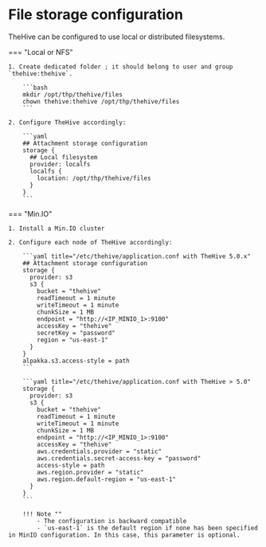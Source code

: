 # File storage configuration

TheHive can be configured to use local or distributed filesystems. 

=== "Local or NFS"

    1. Create dedicated folder ; it should belong to user and group `thehive:thehive`.
    
        ```bash
        mkdir /opt/thp/thehive/files
        chown thehive:thehive /opt/thp/thehive/files
        ```

    2. Configure TheHive accordingly:

        ```yaml
        ## Attachment storage configuration
        storage {
          ## Local filesystem
          provider: localfs
          localfs {
            location: /opt/thp/thehive/files
          }
        }
        ```


=== "Min.IO" 

    1. Install a Min.IO cluster

    2. Configure each node of TheHive accordingly: 

        ```yaml title="/etc/thehive/application.conf with TheHive 5.0.x"
        ## Attachment storage configuration
        storage {
          provider: s3
          s3 {
            bucket = "thehive"
            readTimeout = 1 minute
            writeTimeout = 1 minute
            chunkSize = 1 MB
            endpoint = "http://<IP_MINIO_1>:9100"
            accessKey = "thehive"
            secretKey = "password"
            region = "us-east-1"
          }
        }
        alpakka.s3.access-style = path
        ```

        ```yaml title="/etc/thehive/application.conf with TheHive > 5.0"
        storage {
          provider: s3
          s3 {
            bucket = "thehive"
            readTimeout = 1 minute
            writeTimeout = 1 minute
            chunkSize = 1 MB
            endpoint = "http://<IP_MINIO_1>:9100"
            accessKey = "thehive"
            aws.credentials.provider = "static"
            aws.credentials.secret-access-key = "password"
            access-style = path
            aws.region.provider = "static"
            aws.region.default-region = "us-east-1"
          }
        }
        ```

        !!! Note ""
            - The configuration is backward compatible
            - `us-east-1` is the default region if none has been specified in MinIO configuration. In this case, this parameter is optional.